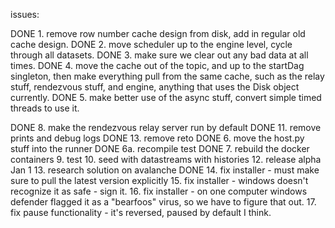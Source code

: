 issues:

DONE 1. remove row number cache design from disk, add in regular old cache design.
DONE 2. move scheduler up to the engine level, cycle through all datasets.
DONE 3. make sure we clear out any bad data at all times.
DONE 4. move the cache out of the topic, and up to the startDag singleton, then make everything pull from the same cache, such as the relay stuff, rendezvous stuff, and engine, anything that uses the Disk object currently.
DONE 5. make better use of the async stuff, convert simple timed threads to use it.

DONE 8. make the rendezvous relay server run by default
DONE 11. remove prints and debug logs
DONE 13. remove reto
DONE 6. move the host.py stuff into the runner
DONE 6a. recompile test
DONE 7. rebuild the docker containers
9. test
10. seed with datastreams with histories
12. release alpha Jan 1
13. research solution on avalanche
DONE 14. fix installer - must make sure to pull the latest version explicitly
15. fix installer - windows doesn't recognize it as safe - sign it.
16. fix installer - on one computer windows defender flagged it as a "bearfoos" virus, so we have to figure that out.
17. fix pause functionality - it's reversed, paused by default I think.